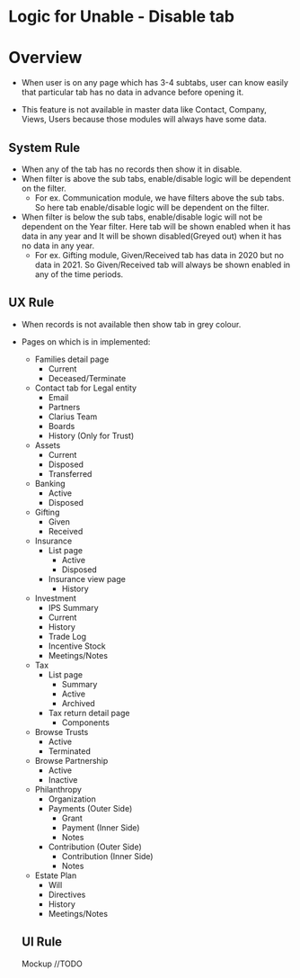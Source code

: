 # Logic for Unable - Disable tab

# Overview

- When user is on any page which has 3-4 subtabs, user can know easily that particular tab has no data in advance before opening it.

- This feature is not available in master data like Contact, Company, Views, Users because those modules will always have some data.


## System Rule

- When any of the tab has no records then show it in disable.
- When filter is above the sub tabs, enable/disable logic will be dependent on the filter.
  - For ex. Communication module, we have filters above the sub tabs. So here tab enable/disable logic will be dependent on the filter.
- When filter is below the sub tabs, enable/disable logic will not be dependent on the Year filter. Here tab will be shown enabled when it has data in any year and It will be shown disabled(Greyed out) when it has no data in any year.
  - For ex. Gifting module, Given/Received tab has data in 2020 but no data in 2021. So Given/Received tab will always be shown enabled in any of the time periods.

## UX Rule

- When records is not available then show tab in grey colour.
- Pages on which is in implemented:  
  - Families detail page
    - Current
    - Deceased/Terminate
  - Contact tab for Legal entity
    - Email
    - Partners
    - Clarius Team
    - Boards
    - History (Only for Trust)
  - Assets
    - Current
    - Disposed
    - Transferred
  - Banking
    - Active
    - Disposed
  - Gifting
    - Given
    - Received
  - Insurance
    - List page
      - Active
      - Disposed
    - Insurance view page
      - History
  - Investment
    - IPS Summary
    - Current
    - History
    - Trade Log
    - Incentive Stock
    - Meetings/Notes
  - Tax
    - List page
      - Summary
      - Active
      - Archived
    - Tax return detail page
      - Components
  - Browse Trusts 
    - Active
    - Terminated
  - Browse Partnership
    - Active
    - Inactive
  - Philanthropy
    - Organization
    - Payments (Outer Side)
      - Grant
      - Payment (Inner Side)
      - Notes
    - Contribution (Outer Side)
      - Contribution (Inner Side)
      - Notes
  - Estate Plan
    - Will
    - Directives
    - History
    - Meetings/Notes

  ## UI Rule

  Mockup //TODO
